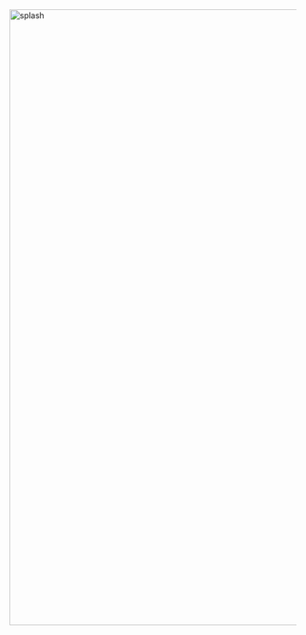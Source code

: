 <img width="1920" height="1080" alt="splash" src="https://github.com/user-attachments/assets/093821b6-8d97-476a-af85-771c5c4018d9" />
